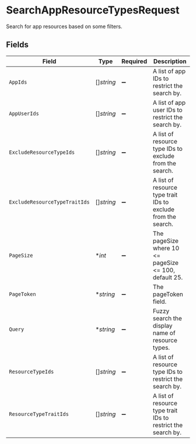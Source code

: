 # SearchAppResourceTypesRequest

Search for app resources based on some filters.


## Fields

| Field                                                         | Type                                                          | Required                                                      | Description                                                   |
| ------------------------------------------------------------- | ------------------------------------------------------------- | ------------------------------------------------------------- | ------------------------------------------------------------- |
| `AppIds`                                                      | []*string*                                                    | :heavy_minus_sign:                                            | A list of app IDs to restrict the search by.                  |
| `AppUserIds`                                                  | []*string*                                                    | :heavy_minus_sign:                                            | A list of app user IDs to restrict the search by.             |
| `ExcludeResourceTypeIds`                                      | []*string*                                                    | :heavy_minus_sign:                                            | A list of resource type IDs to exclude from the search.       |
| `ExcludeResourceTypeTraitIds`                                 | []*string*                                                    | :heavy_minus_sign:                                            | A list of resource type trait IDs to exclude from the search. |
| `PageSize`                                                    | **int*                                                        | :heavy_minus_sign:                                            | The pageSize where 10 <= pageSize <= 100, default 25.         |
| `PageToken`                                                   | **string*                                                     | :heavy_minus_sign:                                            | The pageToken field.                                          |
| `Query`                                                       | **string*                                                     | :heavy_minus_sign:                                            | Fuzzy search the display name of resource types.              |
| `ResourceTypeIds`                                             | []*string*                                                    | :heavy_minus_sign:                                            | A list of resource type IDs to restrict the search by.        |
| `ResourceTypeTraitIds`                                        | []*string*                                                    | :heavy_minus_sign:                                            | A list of resource type trait IDs to restrict the search by.  |
